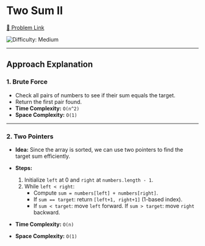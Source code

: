 # Two Sum II  

[🔗 Problem Link](https://leetcode.com/problems/two-sum-ii-input-array-is-sorted/)  

![Difficulty: Medium](https://img.shields.io/badge/Difficulty-Medium-yellow)  

---


## Approach Explanation  

### 1. Brute Force 
- Check all pairs of numbers to see if their sum equals the target.
- Return the first pair found.
- **Time Complexity:** `O(n^2)`
- **Space Complexity:** `O(1)`  

---

### 2. Two Pointers 
- **Idea:** Since the array is sorted, we can use two pointers to find the target sum efficiently. 
- **Steps:**  
  1. Initialize `left` at 0 and `right` at `numbers.length - 1`. 
  2. While `left < right`:  
      - Compute `sum = numbers[left] + numbers[right]`.  
      - If `sum == target`: return `[left+1, right+1]` (1-based index).
      - If `sum < target`: move `left` forward.
      If `sum > target`: move `right` backward.

- **Time Complexity:** `O(n)`  
- **Space Complexity:** `O(1)`  
